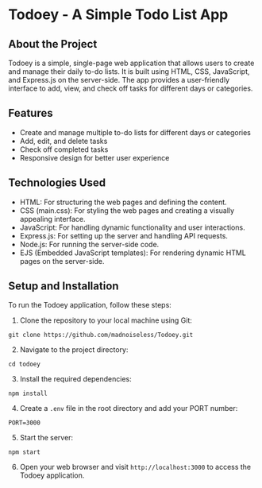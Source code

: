 # Todoey - A Simple Todo List App

## About the Project

Todoey is a simple, single-page web application that allows users to create and manage their daily to-do lists. It is built using HTML, CSS, JavaScript, and Express.js on the server-side. The app provides a user-friendly interface to add, view, and check off tasks for different days or categories.

## Features

- Create and manage multiple to-do lists for different days or categories
- Add, edit, and delete tasks
- Check off completed tasks
- Responsive design for better user experience

## Technologies Used

- HTML: For structuring the web pages and defining the content.
- CSS (main.css): For styling the web pages and creating a visually appealing interface.
- JavaScript: For handling dynamic functionality and user interactions.
- Express.js: For setting up the server and handling API requests.
- Node.js: For running the server-side code.
- EJS (Embedded JavaScript templates): For rendering dynamic HTML pages on the server-side.

## Setup and Installation

To run the Todoey application, follow these steps:

1. Clone the repository to your local machine using Git:
```
git clone https://github.com/madnoiseless/Todoey.git
```
2. Navigate to the project directory:
```
cd todoey
```
3. Install the required dependencies:
```
npm install
```
4. Create a `.env` file in the root directory and add your PORT number:
```
PORT=3000
```
5. Start the server:
```
npm start
```
6. Open your web browser and visit `http://localhost:3000` to access the Todoey application.
